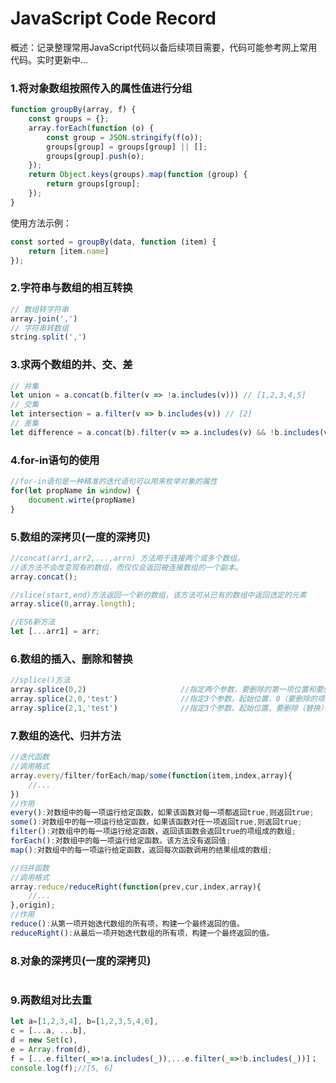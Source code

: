 JavaScript Code Record
===
概述：记录整理常用JavaScript代码以备后续项目需要，代码可能参考网上常用代码。实时更新中...

### 1.将对象数组按照传入的属性值进行分组
```javascript
function groupBy(array, f) {
    const groups = {};
    array.forEach(function (o) {
        const group = JSON.stringify(f(o));
        groups[group] = groups[group] || [];
        groups[group].push(o);
    });
    return Object.keys(groups).map(function (group) {
        return groups[group];
    });
}
```

使用方法示例：
```javascript
const sorted = groupBy(data, function (item) {
    return [item.name]
});
```

### 2.字符串与数组的相互转换
```javascript
// 数组转字符串
array.join(',')
// 字符串转数组
string.split(',')
```

### 3.求两个数组的并、交、差
```javascript
// 并集
let union = a.concat(b.filter(v => !a.includes(v))) // [1,2,3,4,5]
// 交集
let intersection = a.filter(v => b.includes(v)) // [2]
// 差集
let difference = a.concat(b).filter(v => a.includes(v) && !b.includes(v)) // [1,3]
```

### 4.for-in语句的使用
```javascript
//for-in语句是一种精准的迭代语句可以用来枚举对象的属性
for(let propName in window) {
    document.wirte(propName)
}
```

### 5.数组的深拷贝(一度的深拷贝)
```javascript
//concat(arr1,arr2,...,arrn) 方法用于连接两个或多个数组。
//该方法不会改变现有的数组，而仅仅会返回被连接数组的一个副本。
array.concat();

//slice(start,end)方法返回一个新的数组，该方法可从已有的数组中返回选定的元素
array.slice(0,array.length);

//ES6新方法
let [...arr1] = arr;
```

### 6.数组的插入、删除和替换
```javascript
//splice()方法
array.splice(0,2)                     //指定两个参数，要删除的第一项位置和要删除的项数
array.splice(2,0,'test')              //指定3个参数，起始位置、0（要删除的项数）和要插入的项
array.splice(2,1,'test')              //指定3个参数，起始位置、要删除（替换）的项数和要插入的项
```

### 7.数组的迭代、归并方法
```javascript
//迭代函数
//调用格式
array.every/filter/forEach/map/some(function(item,index,array){
    //...
})
//作用
every():对数组中的每一项运行给定函数，如果该函数对每一项都返回true,则返回true;
some():对数组中的每一项运行给定函数，如果该函数对任一项返回true,则返回true;
filter():对数组中的每一项运行给定函数，返回该函数会返回true的项组成的数组;
forEach():对数组中的每一项运行给定函数。该方法没有返回值;
map():对数组中的每一项运行给定函数，返回每次函数调用的结果组成的数组;

//归并函数
//调用格式
array.reduce/reduceRight(function(prev,cur,index,array){
    //...
},origin);
//作用
reduce():从第一项开始迭代数组的所有项，构建一个最终返回的值。
reduceRight():从最后一项开始迭代数组的所有项，构建一个最终返回的值。
```

### 8.对象的深拷贝(一度的深拷贝)
```javascript

```

### 9.两数组对比去重
```javascript
let a=[1,2,3,4], b=[1,2,3,5,4,6],
c = [...a, ...b],
d = new Set(c),
e = Array.from(d),
f = [...e.filter(_=>!a.includes(_)),...e.filter(_=>!b.includes(_))]；
console.log(f);//[5, 6]
```
